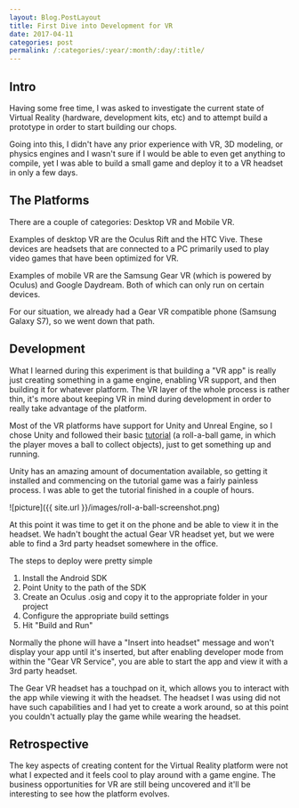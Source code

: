```yaml
---
layout: Blog.PostLayout
title: First Dive into Development for VR
date: 2017-04-11
categories: post
permalink: /:categories/:year/:month/:day/:title/
---
```


## Intro

Having some free time, I was asked to investigate the current state of Virtual Reality (hardware, development kits, etc) and to attempt build a prototype in order to start building our chops.

Going into this, I didn't have any prior experience with VR, 3D modeling, or physics engines and I wasn't sure if I would be able to even get anything to compile, yet I was able to build a small game and deploy it to a VR headset in only a few days. 

## The Platforms

There are a couple of categories: Desktop VR and Mobile VR. 

Examples of desktop VR are the Oculus Rift and the HTC Vive. These devices are headsets that are connected to a PC primarily used to play video games that have been optimized for VR.

Examples of mobile VR are the Samsung Gear VR (which is powered by Oculus) and Google Daydream. Both of which can only run on certain devices.

For our situation, we already had a Gear VR compatible phone (Samsung Galaxy S7), so we went down that path.

## Development

What I learned during this experiment is that building a "VR app" is really just creating something in a game engine, enabling VR support, and then building it for whatever platform. The VR layer of the whole process is rather thin, it's more about keeping VR in mind during development in order to really take advantage of the platform. 

Most of the VR platforms have support for Unity and Unreal Engine, so I chose Unity and followed their basic [tutorial](https://unity3d.com/learn/tutorials/projects/roll-ball-tutorial) (a roll-a-ball game, in which the player moves a ball to collect objects), just to get something up and running. 

Unity has an amazing amount of documentation available, so getting it installed and commencing on the tutorial game was a fairly painless process. I was able to get the tutorial finished in a couple of hours.

![picture]({{ site.url }}/images/roll-a-ball-screenshot.png)

At this point it was time to get it on the phone and be able to view it in the headset. We hadn't bought the actual Gear VR headset yet, but we were able to find a 3rd party headset somewhere in the office. 

The steps to deploy were pretty simple

1. Install the Android SDK
2. Point Unity to the path of the SDK
3. Create an Oculus .osig and copy it to the appropriate folder in your project
4. Configure the appropriate build settings
5. Hit "Build and Run"

Normally the phone will have a "Insert into headset" message and won't display your app until it's inserted, but after enabling developer mode from within the "Gear VR Service", you are able to start the app and view it with a 3rd party headset. 

The Gear VR headset has a touchpad on it, which allows you to interact with the app while viewing it with the headset. The headset I was using did not have such capabilities and I had yet to create a work around, so at this point you couldn't actually play the game while wearing the headset.

## Retrospective

The key aspects of creating content for the Virtual Reality platform were not what I expected and it feels cool to play around with a game engine. The business opportunities for VR are still being uncovered and it'll be interesting to see how the platform evolves. 
